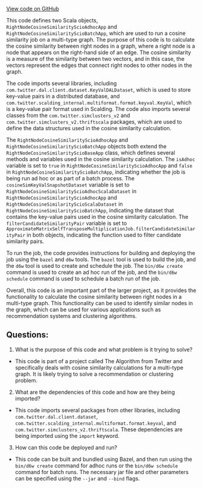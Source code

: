 [View code on GitHub](https://github.com/misbahsy/the-algorithm/src/scala/com/twitter/simclusters_v2/scio/multi_type_graph/multi_type_graph_sims/RightNodeCosineSimilarityScioApp.scala)

This code defines two Scala objects, `RightNodeCosineSimilarityScioAdhocApp` and `RightNodeCosineSimilarityScioBatchApp`, which are used to run a cosine similarity job on a multi-type graph. The purpose of this code is to calculate the cosine similarity between right nodes in a graph, where a right node is a node that appears on the right-hand side of an edge. The cosine similarity is a measure of the similarity between two vectors, and in this case, the vectors represent the edges that connect right nodes to other nodes in the graph.

The code imports several libraries, including `com.twitter.dal.client.dataset.KeyValDALDataset`, which is used to store key-value pairs in a distributed database, and `com.twitter.scalding_internal.multiformat.format.keyval.KeyVal`, which is a key-value pair format used in Scalding. The code also imports several classes from the `com.twitter.simclusters_v2` and `com.twitter.simclusters_v2.thriftscala` packages, which are used to define the data structures used in the cosine similarity calculation.

The `RightNodeCosineSimilarityScioAdhocApp` and `RightNodeCosineSimilarityScioBatchApp` objects both extend the `RightNodeCosineSimilarityScioBaseApp` class, which defines several methods and variables used in the cosine similarity calculation. The `isAdhoc` variable is set to `true` in `RightNodeCosineSimilarityScioAdhocApp` and `false` in `RightNodeCosineSimilarityScioBatchApp`, indicating whether the job is being run ad hoc or as part of a batch process. The `cosineSimKeyValSnapshotDataset` variable is set to `RightNodeCosineSimilarityScioAdhocScalaDataset` in `RightNodeCosineSimilarityScioAdhocApp` and `RightNodeCosineSimilarityScioScalaDataset` in `RightNodeCosineSimilarityScioBatchApp`, indicating the dataset that contains the key-value pairs used in the cosine similarity calculation. The `filterCandidateSimilarityPair` variable is set to `ApproximateMatrixSelfTransposeMultiplicationJob.filterCandidateSimilarityPair` in both objects, indicating the function used to filter candidate similarity pairs.

To run the job, the code provides instructions for building and deploying the job using the `bazel` and `d6w` tools. The `bazel` tool is used to build the job, and the `d6w` tool is used to create and schedule the job. The `bin/d6w create` command is used to create an ad hoc run of the job, and the `bin/d6w schedule` command is used to schedule a batch run of the job.

Overall, this code is an important part of the larger project, as it provides the functionality to calculate the cosine similarity between right nodes in a multi-type graph. This functionality can be used to identify similar nodes in the graph, which can be used for various applications such as recommendation systems and clustering algorithms.
## Questions: 
 1. What is the purpose of this code and what problem is it trying to solve?
- This code is part of a project called The Algorithm from Twitter and specifically deals with cosine similarity calculations for a multi-type graph. It is likely trying to solve a recommendation or clustering problem.
2. What are the dependencies of this code and how are they being imported?
- This code imports several packages from other libraries, including `com.twitter.dal.client.dataset`, `com.twitter.scalding_internal.multiformat.format.keyval`, and `com.twitter.simclusters_v2.thriftscala`. These dependencies are being imported using the `import` keyword.
3. How can this code be deployed and run?
- This code can be built and bundled using Bazel, and then run using the `bin/d6w create` command for adhoc runs or the `bin/d6w schedule` command for batch runs. The necessary jar file and other parameters can be specified using the `--jar` and `--bind` flags.